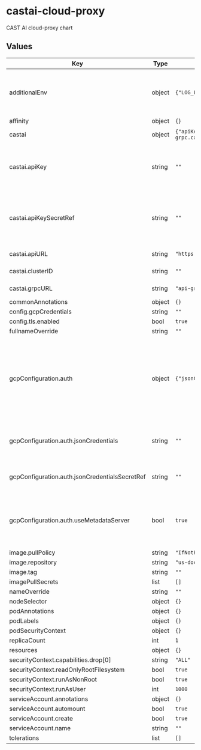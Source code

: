 # castai-cloud-proxy

CAST AI cloud-proxy chart

## Values

| Key | Type | Default | Description |
|-----|------|---------|-------------|
| additionalEnv | object | `{"LOG_LEVEL":"4"}` | Used to set additional environment variables for the cloud-proxy container. |
| affinity | object | `{}` |  |
| castai | object | `{"apiKey":"","apiKeySecretRef":"","apiURL":"https://api.cast.ai","clusterID":"","grpcURL":"api-grpc.cast.ai:443"}` | CAST AI specific settings |
| castai.apiKey | string | `""` | The CAST AI API key. Either this or apiKeySecretRef must be provided. |
| castai.apiKeySecretRef | string | `""` | Kubernetes Secret reference for the CAST AI API key. Either this or apiKey must be provided. |
| castai.apiURL | string | `"https://api.cast.ai"` | The CAST AI API URL. |
| castai.clusterID | string | `""` | The CAST AI cluster ID. |
| castai.grpcURL | string | `"api-grpc.cast.ai:443"` | The CAST AI gRPC URL. |
| commonAnnotations | object | `{}` |  |
| config.gcpCredentials | string | `""` |  |
| config.tls.enabled | bool | `true` |  |
| fullnameOverride | string | `""` |  |
| gcpConfiguration.auth | object | `{"jsonCredentials":"","jsonCredentialsSecretRef":"","useMetadataServer":true}` | Select the authentication mode to use to access Google Cloud APIs. Exactly one option from [metadata, raw JSON, secret reference] must be provided.  |
| gcpConfiguration.auth.jsonCredentials | string | `""` | JSON credentials to use when authenticating against GCP. |
| gcpConfiguration.auth.jsonCredentialsSecretRef | string | `""` | Secret to mount JSON credentials from.  |
| gcpConfiguration.auth.useMetadataServer | bool | `true` | Authenticate via node's metadata server. Requires to be running on a google cloud compute node.   |
| image.pullPolicy | string | `"IfNotPresent"` |  |
| image.repository | string | `"us-docker.pkg.dev/castai-hub/library/cloud-proxy"` |  |
| image.tag | string | `""` |  |
| imagePullSecrets | list | `[]` |  |
| nameOverride | string | `""` |  |
| nodeSelector | object | `{}` |  |
| podAnnotations | object | `{}` |  |
| podLabels | object | `{}` |  |
| podSecurityContext | object | `{}` |  |
| replicaCount | int | `1` |  |
| resources | object | `{}` |  |
| securityContext.capabilities.drop[0] | string | `"ALL"` |  |
| securityContext.readOnlyRootFilesystem | bool | `true` |  |
| securityContext.runAsNonRoot | bool | `true` |  |
| securityContext.runAsUser | int | `1000` |  |
| serviceAccount.annotations | object | `{}` |  |
| serviceAccount.automount | bool | `true` |  |
| serviceAccount.create | bool | `true` |  |
| serviceAccount.name | string | `""` |  |
| tolerations | list | `[]` |  |
